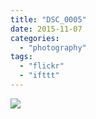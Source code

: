 ```yaml
---
title: "DSC_0005"
date: 2015-11-07
categories: 
  - "photography"
tags: 
  - "flickr"
  - "ifttt"
---
```


![](https://farm1.staticflickr.com/600/22446611119_7b2a9381ae_b.jpg)
